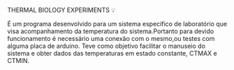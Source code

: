 THERMAL BIOLOGY EXPERIMENTS :bulb:
  

É um programa desenvolvido para um sistema específico de laboratório que visa acompanhamento da temperatura do sistema.Portanto para devido funcionamento é necessário uma conexão com o mesmo,ou testes com alguma placa de arduino. Teve como objetivo facilitar o manuseio do sistema e obter dados das temperaturas em estado constante, CTMAX e CTMIN.


